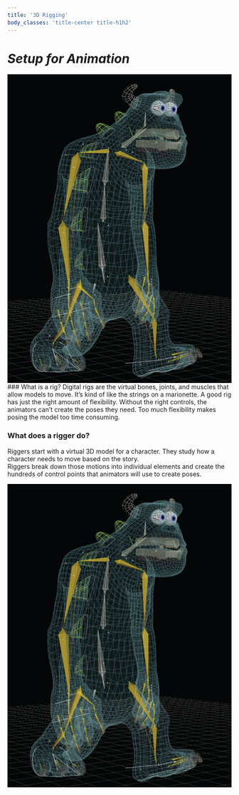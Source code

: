 ```yaml
---
title: '3D Rigging'
body_classes: 'title-center title-h1h2'
---
```


# *Setup for Animation*


<img align="right" width="513" height="694" src="SullyRig.jpg ">
### What is a rig?
Digital rigs are the virtual bones, joints, and muscles that allow models to move. It’s kind of like the strings on a marionette.  
A good rig has just the right amount of flexibility. Without the right controls, the animators can’t create the poses they need.  
Too much flexibility makes posing the model too time consuming.  

### What does a rigger do?
Riggers start with a virtual 3D model for a character. They study how a character needs to move based on the story.  
Riggers break down those motions into individual elements and create the hundreds of control points that animators will use to create poses.  

![SullyRig](SullyRig.jpg "SullyRig")